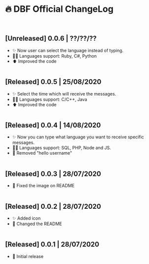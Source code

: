 # 🔥 DBF Official ChangeLog
<br>

## [Unreleased] 0.0.6 | ??/??/??
- ✨ Now user can select the language instead of typing.
- 👨‍💻 Languages support: Ruby, C#, Python
- ⬆️ Improved the code
<br><br>

## [Released] 0.0.5 | 25/08/2020
- ✨ Select the time which will receive the messages.
- 👨‍💻 Languages support: C/C++, Java
- ⬆️ Improved the code
<br><br>

## [Released] 0.0.4 | 14/08/2020
- ✨ Now you can type what language you want to receive specific messages.
- 👨‍💻 Languages support: SQL, PHP, Node and JS.
- 👋 Removed "hello username"
<br><br>

## [Released] 0.0.3 | 28/07/2020
- 🔨 Fixed the image on README
<br><br>

## [Released] 0.0.2 | 28/07/2020
- ✨ Added icon
- 🔨 Changed the README
<br><br>

## [Released] 0.0.1 | 28/07/2020
- 🎉 Initial release 